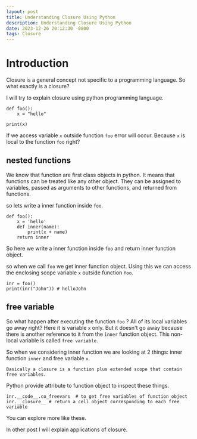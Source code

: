 ```yaml
---
layout: post
title: Understanding Closure Using Python
description: Understanding Closure Using Python
date: 2023-12-26 20:12:30 -0800
tags: Closure
---
```


# Introduction
Closure is a general concept not specific to a programming language.
So what exactly is a closure?

I will try to explain closure using python programming language.

```
def foo():
    x = "hello"

print(x)

```
If we access variable `x` outside function `foo`  error will occur.
Because `x` is local to the function `foo` right?

## nested functions

We know that function are first class objects in python. It means that functions can be treated like any other object. They can be assigned to variables, passed as arguments to other functions, and returned from functions.

so lets write a inner function inside `foo`.

```
def foo():
    x = 'hello'
    def inner(name):
        print(x + name)
    return inner
```

So here we write a inner function inside `foo` and return inner function object.

so when we call `foo` we get inner function object. 
Using this we can access the enclosing scope variable `x` outside function `foo`.

```
inr = foo()
print(inr("John")) # helloJohn
```

## free variable

So what happen after executing the function `foo` ? All of its local variables go away right?
Here it is variable `x` only. But it doesn't go away because there is another reference to it from the 
`inner` function object.
This non-local variable is called `free variable`.


So when we considering inner function we are looking at 2 things:
inner function `inner` and free variable `x`. 

```
Basically a closure is a function plus extended scope that contain free variables.
```

Python provide attribute to function object to inspect these things.

```
inr.__code__.co_freevars  # to get free variables of function object
inr.__closure__ # return a cell object corresponding to each free variable

```

You can explore more like these.

In other post I will explain applications of closure.



